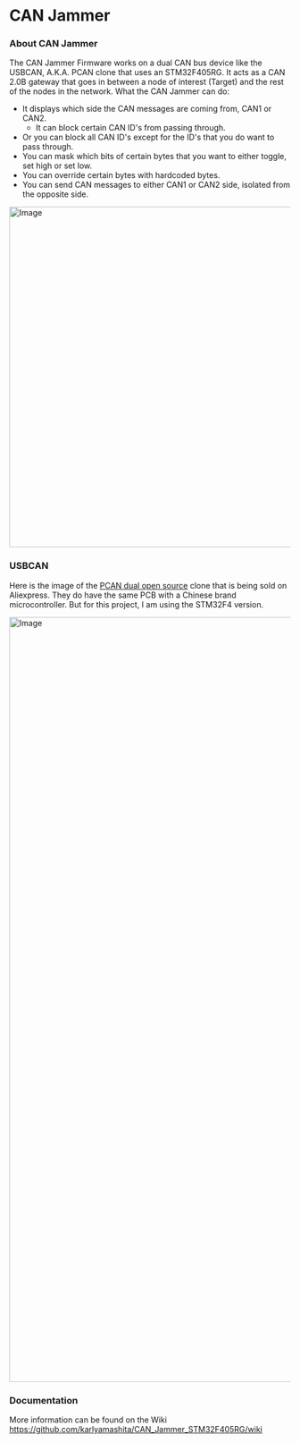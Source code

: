 # CAN Jammer

### About CAN Jammer
The CAN Jammer Firmware works on a dual CAN bus device like the USBCAN, A.K.A. PCAN clone that uses an STM32F405RG. It acts as a CAN 2.0B gateway that goes in between a node of interest (Target) and the rest of the nodes in the network. 
What the CAN Jammer can do:<br>
* It displays which side the CAN messages are coming from, CAN1 or CAN2.
  * It can block certain CAN ID's from passing through.
* Or you can block all CAN ID's except for the ID's that you do want to pass through.
* You can mask which bits of certain bytes that you want to either toggle, set high or set low.
* You can override certain bytes with hardcoded bytes.
* You can send CAN messages to either CAN1 or CAN2 side, isolated from the opposite side.

<img width="1024" height="609" alt="Image" src="https://github.com/user-attachments/assets/9419c315-3baa-4cbc-ba5d-8452d9d5ef27" />

### USBCAN
Here is the image of the [PCAN dual open source](https://www.aliexpress.us/w/wholesale-pcan-dual-open-source.html) clone that is being sold on Aliexpress. They do have the same PCB with a Chinese brand microcontroller. But for this project, I am using the STM32F4 version. 

<img width="2048" height="1368" alt="Image" src="https://github.com/user-attachments/assets/08322bde-015f-488e-a1a6-e60ca0565f6e" />

### Documentation
More information can be found on the Wiki https://github.com/karlyamashita/CAN_Jammer_STM32F405RG/wiki
